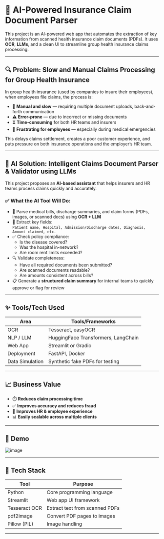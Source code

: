 # 🧾 AI-Powered Insurance Claim Document Parser

This project is an AI-powered web app that automates the extraction of key information from scanned health insurance claim documents (PDFs). It uses **OCR**, **LLMs**, and a clean UI to streamline group health insurance claims processing.


---

## 🔍 Problem: Slow and Manual Claims Processing for Group Health Insurance

In group health insurance (used by companies to insure their employees), when employees file claims, the process is:

- 🐢 **Manual and slow** — requiring multiple document uploads, back-and-forth communication  
- ⚠️ **Error-prone** — due to incorrect or missing documents  
- ⏳ **Time-consuming** for both HR teams and insurers  
- 😤 **Frustrating for employees** — especially during medical emergencies

This delays claims settlement, creates a poor customer experience, and puts pressure on both insurance operations and the employer’s HR team.

---

## 🤖 AI Solution: Intelligent Claims Document Parser & Validator using LLMs

This project proposes an **AI-based assistant** that helps insurers and HR teams process claims quickly and accurately.

### ✅ What the AI Tool Will Do:

- 📄 Parse medical bills, discharge summaries, and claim forms (PDFs, images, or scanned docs) using **OCR + LLM**
- 🧠 Extract key fields:  
   `Patient name, Hospital, Admission/Discharge dates, Diagnosis, Amount claimed, etc.`
- ✅ Check policy compliance:
   - Is the disease covered?
   - Was the hospital in-network?
   - Are room rent limits exceeded?
- 🔍 Validate completeness:
   - Have all required documents been submitted?
   - Are scanned documents readable?
   - Are amounts consistent across bills?
- 📋 Generate a **structured claim summary** for internal teams to quickly approve or flag for review

---

## ✨ Tools/Tech Used

| Area           | Tools/Frameworks                              |
|----------------|-----------------------------------------------|
| OCR            | Tesseract, easyOCR                            |
| NLP / LLM      | HuggingFace Transformers, LangChain           |
| Web App        | Streamlit or Gradio                           |
| Deployment     | FastAPI, Docker                               |
| Data Simulation| Synthetic fake PDFs for testing               |

---

## 📈 Business Value

- ⏱️ **Reduces claim processing time**  
- ✅ **Improves accuracy and reduces fraud**  
- 🤝 **Improves HR & employee experience**  
- 📊 **Easily scalable across multiple clients**

---

## 🚀 Demo

![image](https://github.com/user-attachments/assets/e31d095d-d7b8-40e7-81b7-206665abf841)


---

## 🧰 Tech Stack

| Tool           | Purpose                          |
|----------------|----------------------------------|
| Python         | Core programming language        |
| Streamlit      | Web app UI framework             |
| Tesseract OCR  | Extract text from scanned PDFs   |
| pdf2image      | Convert PDF pages to images      |
| Pillow (PIL)   | Image handling                   |

---



